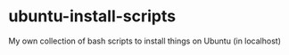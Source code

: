 # ubuntu-install-scripts

My own collection of bash scripts to install things on Ubuntu (in localhost)
